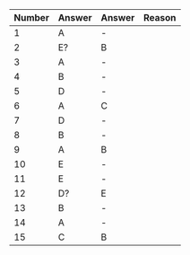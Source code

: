 |Number|Answer|Answer|Reason
|-|-|-|-|
|1 |A |-
|2 |E?|B
|3 |A |-
|4 |B |-
|5 |D |-
|6 |A |C
|7 |D |-
|8 |B |-
|9 |A |B
|10|E |-
|11|E |-
|12|D?|E
|13|B |-
|14|A |-
|15|C |B
